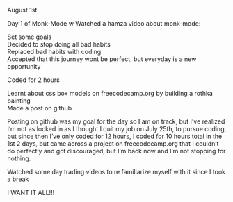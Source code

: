 August 1st

Day 1 of Monk-Mode
w
Watched a hamza video about monk-mode:

Set some goals  
Decided to stop doing all bad habits  
Replaced bad habits with coding  
Accepted that this journey wont be perfect, but everyday is a new opportunity

Coded for 2 hours

Learnt about css box models on freecodecamp.org by building a rothka painting  
Made a post on github

Posting on github was my goal for the day so I am on track, but I've realized I’m not as locked in as I thought I quit my job on July 25th, to pursue coding, but since then I’ve only coded for 12 hours, I coded for 10 hours total in the 1st 2 days, but came across a project on freecodecamp.org that I couldn’t do perfectly and got discouraged, but I’m back now and I’m not stopping for nothing.

Watched some day trading videos to re familiarize myself with it since I took a break

I WANT IT ALL!!!
